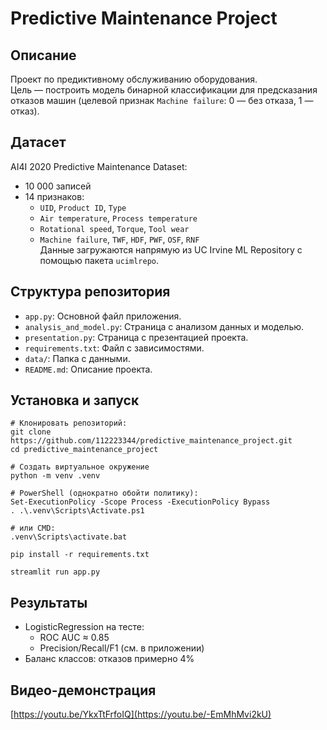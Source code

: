 # Predictive Maintenance Project

## Описание
Проект по предиктивному обслуживанию оборудования.  
Цель — построить модель бинарной классификации для предсказания отказов машин (целевой признак `Machine failure`: 0 — без отказа, 1 — отказ).

## Датасет
AI4I 2020 Predictive Maintenance Dataset:  
- 10 000 записей  
- 14 признаков:  
  - `UID`, `Product ID`, `Type`  
  - `Air temperature`, `Process temperature`  
  - `Rotational speed`, `Torque`, `Tool wear`  
  - `Machine failure`, `TWF`, `HDF`, `PWF`, `OSF`, `RNF`  
Данные загружаются напрямую из UC Irvine ML Repository с помощью пакета `ucimlrepo`.

## Структура репозитория
-	`app.py`: Основной файл приложения.
-	`analysis_and_model.py`: Страница с анализом данных и моделью.
-	`presentation.py`: Страница с презентацией проекта.
-	`requirements.txt`: Файл с зависимостями.
-	`data/`: Папка с данными.
-	`README.md`: Описание проекта.

## Установка и запуск
	# Клонировать репозиторий:
	git clone https://github.com/112223344/predictive_maintenance_project.git
	cd predictive_maintenance_project

	# Создать виртуальное окружение
	python -m venv .venv

	# PowerShell (однократно обойти политику):
	Set-ExecutionPolicy -Scope Process -ExecutionPolicy Bypass
	. .\.venv\Scripts\Activate.ps1

	# или CMD:
	.venv\Scripts\activate.bat

	pip install -r requirements.txt

	streamlit run app.py
	
## Результаты
- LogisticRegression на тесте:  
  - ROC AUC ≈ 0.85  
  - Precision/Recall/F1 (см. в приложении)  
- Баланс классов: отказов примерно 4%

## Видео-демонстрация
[https://youtu.be/YkxTtFrfoIQ](https://youtu.be/-EmMhMvi2kU)

